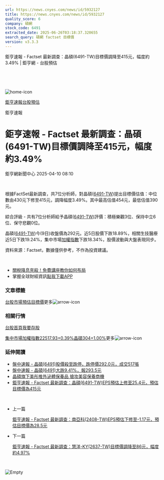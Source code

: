 ```yaml
---
url: https://news.cnyes.com/news/id/5932127
title: https://news.cnyes.com/news/id/5932127
quality_score: 6
company: 碩網
stock_code: 6491
extracted_date: 2025-06-26T03:18:37.320655
search_query: 碩網 factset 目標價
version: v3.3.3
---
```


鉅亨速報 - Factset 最新調查：晶碩(6491-TW)目標價調降至415元，幅度約3.49% | 鉅亨網 - 台股預估

‌

‌

![home-icon](/assets/icons/breadCrumb/symbol-icon-home.svg)

[鉅亨速報](/news/cat/anue_live)[台股預估](/news/cat/tw_forecast)

鉅亨速報

# 鉅亨速報 - Factset 最新調查：晶碩(6491-TW)目標價調降至415元，幅度約3.49%

鉅亨網新聞中心 2025-04-10 08:10

‌

根據FactSet最新調查，共7位分析師，對晶碩([6491-TW](https://www.cnyes.com/twstock/6491))提出目標價估值：中位數由430元下修至415元，調降幅度3.49%。其中最高估值454元，最低估值390元。

綜合評級 - 共有7位分析師給予晶碩([6491-TW](https://www.cnyes.com/twstock/6491))評價：積極樂觀3位、保持中立6位、保守悲觀0位。

晶碩([6491-TW](https://www.cnyes.com/twstock/6491))今(9日)收盤價為292元。近5日股價下跌18.89%，相關生技醫療近5日下跌19.24%，集中市場[加權指數](https://invest.cnyes.com/index/TWS/TSE01)下跌18.34%，股價波動與大盤表現同步。

資料來源：Factset，數據僅供參考，不作為投資建議。

‌

* [關稅降息夾殺！免費講座教你如何布局](https://www.rsc.com.tw/Cnyes_RSC/SeminarBooking2025InvestmentOutlook.aspx?utm_source=anue&utm_medium=usstocks_end)
* 掌握全球財經資訊[點我下載APP](http://www.cnyes.com/app/?utm_source=mweb&utm_medium=HamMenuBanner&utm_campaign=fixed&utm_content=entr)

### 文章標籤

[台股](https://news.cnyes.com/tag/台股 "台股")[市場預估](https://news.cnyes.com/tag/市場預估 "市場預估")[目標價](https://news.cnyes.com/tag/目標價 "目標價")更多![arrow-icon](/assets/icons/arrows/arrow-down.svg)

### 相關行情

[台股首頁](https://www.cnyes.com/twstock)[我要存股](https://supr.link/8OHaU)

[集中市場加權指數22517.93+0.39%](https://invest.cnyes.com/index/TWS/TSE01)[晶碩304+1.00%](https://www.cnyes.com/twstock/6491)更多![arrow-icon](/assets/icons/arrows/arrow-down.svg)

### 延伸閱讀

* [盤中速報 - 晶碩(6491)股價殺至跌停，跌停價292.0元，成交517張](/news/id/5927046)
* [盤中速報 - 晶碩(6491)大跌9.41%，報293.5元](/news/id/5926300)
* [晶碩旗下美彤推外泌體保養品 搶攻美容保養商機](/news/id/5903320)
* [鉅亨速報 - Factset 最新調查：晶碩(6491-TW)EPS預估上修至25.4元，預估目標價為415元](/news/id/5898617)

‌

* 上一篇

  [鉅亨速報 - Factset 最新調查：南亞科(2408-TW)EPS預估下修至-1.17元，預估目標價為28.5元](/news/id/5933804)
* 下一篇

  [鉅亨速報 - Factset 最新調查：慧洋-KY(2637-TW)目標價調降至86元，幅度約4.97%](/news/id/5931656)

‌

![Empty](/assets/icons/skeleton/empty-image.svg)

‌